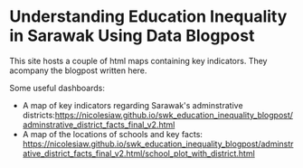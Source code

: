# Understanding Education Inequality in Sarawak Using Data Blogpost

This site hosts a couple of html maps containing key indicators. They acompany the blogpost written here.

Some useful dashboards:
- A map of key indicators regarding Sarawak's adminstrative districts:https://nicolesiaw.github.io/swk_education_inequality_blogpost/adminstrative_district_facts_final_v2.html
- A map of the locations of schools and key facts: https://nicolesiaw.github.io/swk_education_inequality_blogpost/adminstrative_district_facts_final_v2.html/school_plot_with_district.html
